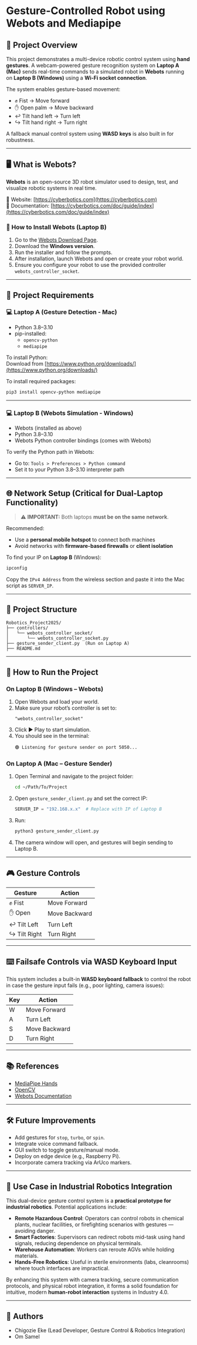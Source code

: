 # Gesture-Controlled Robot using Webots and Mediapipe

## 🧠 Project Overview

This project demonstrates a multi-device robotic control system using **hand gestures**. A webcam-powered gesture recognition system on **Laptop A (Mac)** sends real-time commands to a simulated robot in **Webots** running on **Laptop B (Windows)** using a **Wi-Fi socket connection**. 

The system enables gesture-based movement:
- ✊ Fist → Move forward
- ✋ Open palm → Move backward
- ↩️ Tilt hand left → Turn left
- ↪️ Tilt hand right → Turn right

A fallback manual control system using **WASD keys** is also built in for robustness.

---

## 🖥️ What is Webots?

**Webots** is an open-source 3D robot simulator used to design, test, and visualize robotic systems in real time.

🔗 Website: [https://cyberbotics.com](https://cyberbotics.com)  
📄 Documentation: [https://cyberbotics.com/doc/guide/index](https://cyberbotics.com/doc/guide/index)

### 🧩 How to Install Webots (Laptop B)

1. Go to the [Webots Download Page](https://cyberbotics.com/#download).
2. Download the **Windows version**.
3. Run the installer and follow the prompts.
4. After installation, launch Webots and open or create your robot world.
5. Ensure you configure your robot to use the provided controller `webots_controller_socket`.

---

## 🔧 Project Requirements

### 💻 Laptop A (Gesture Detection - Mac)

- Python 3.8–3.10
- pip-installed:
  - `opencv-python`
  - `mediapipe`

To install Python:  
Download from [https://www.python.org/downloads/](https://www.python.org/downloads/)

To install required packages:
```bash
pip3 install opencv-python mediapipe
```

---

### 💻 Laptop B (Webots Simulation - Windows)

- Webots (installed as above)
- Python 3.8–3.10
- Webots Python controller bindings (comes with Webots)

To verify the Python path in Webots:
- Go to: `Tools > Preferences > Python command`
- Set it to your Python 3.8–3.10 interpreter path

---

## 🌐 Network Setup (Critical for Dual-Laptop Functionality)

> ⚠️ **IMPORTANT:** Both laptops **must be on the same network**.

Recommended:
- Use a **personal mobile hotspot** to connect both machines
- Avoid networks with **firmware-based firewalls** or **client isolation**

To find your IP on **Laptop B** (Windows):
```bash
ipconfig
```
Copy the `IPv4 Address` from the wireless section and paste it into the Mac script as `SERVER_IP`.

---

## 📁 Project Structure

```
Robotics_Project2025/
├── controllers/
│   └── webots_controller_socket/
│       └── webots_controller_socket.py
├── gesture_sender_client.py  (Run on Laptop A)
├── README.md
```

---

## 🚀 How to Run the Project

### On Laptop B (Windows – Webots)

1. Open Webots and load your world.
2. Make sure your robot’s controller is set to:
   ```
   "webots_controller_socket"
   ```
3. Click ▶️ Play to start simulation.
4. You should see in the terminal:
   ```
   🟢 Listening for gesture sender on port 5050...
   ```

### On Laptop A (Mac – Gesture Sender)

1. Open Terminal and navigate to the project folder:
   ```bash
   cd ~/Path/To/Project
   ```
2. Open `gesture_sender_client.py` and set the correct IP:
   ```python
   SERVER_IP = "192.168.x.x"  # Replace with IP of Laptop B
   ```
3. Run:
   ```bash
   python3 gesture_sender_client.py
   ```
4. The camera window will open, and gestures will begin sending to Laptop B.

---

## 🎮 Gesture Controls

| Gesture | Action        |
|---------|---------------|
| ✊ Fist  | Move Forward  |
| ✋ Open  | Move Backward |
| ↩️ Tilt Left | Turn Left    |
| ↪️ Tilt Right | Turn Right   |

---

## ⌨️ Failsafe Controls via WASD Keyboard Input

This system includes a built-in **WASD keyboard fallback** to control the robot in case the gesture input fails (e.g., poor lighting, camera issues):

| Key | Action         |
|-----|----------------|
| W   | Move Forward   |
| A   | Turn Left      |
| S   | Move Backward  |
| D   | Turn Right     |

---

## 📚 References

- [MediaPipe Hands](https://google.github.io/mediapipe/solutions/hands.html)
- [OpenCV](https://opencv.org/)
- [Webots Documentation](https://cyberbotics.com/doc/guide/index)

---

## 🛠️ Future Improvements

- Add gestures for `stop`, `turbo`, or `spin`.
- Integrate voice command fallback.
- GUI switch to toggle gesture/manual mode.
- Deploy on edge device (e.g., Raspberry Pi).
- Incorporate camera tracking via ArUco markers.

---

## 🧠 Use Case in Industrial Robotics Integration

This dual-device gesture control system is a **practical prototype for industrial robotics**. Potential applications include:

- **Remote Hazardous Control**: Operators can control robots in chemical plants, nuclear facilities, or firefighting scenarios with gestures — avoiding danger.
- **Smart Factories**: Supervisors can redirect robots mid-task using hand signals, reducing dependence on physical terminals.
- **Warehouse Automation**: Workers can reroute AGVs while holding materials.
- **Hands-Free Robotics**: Useful in sterile environments (labs, cleanrooms) where touch interfaces are impractical.

By enhancing this system with camera tracking, secure communication protocols, and physical robot integration, it forms a solid foundation for intuitive, modern **human-robot interaction** systems in Industry 4.0.

---

## 👥 Authors

- Chigozie Eke (Lead Developer, Gesture Control & Robotics Integration)
- Om Samel 
